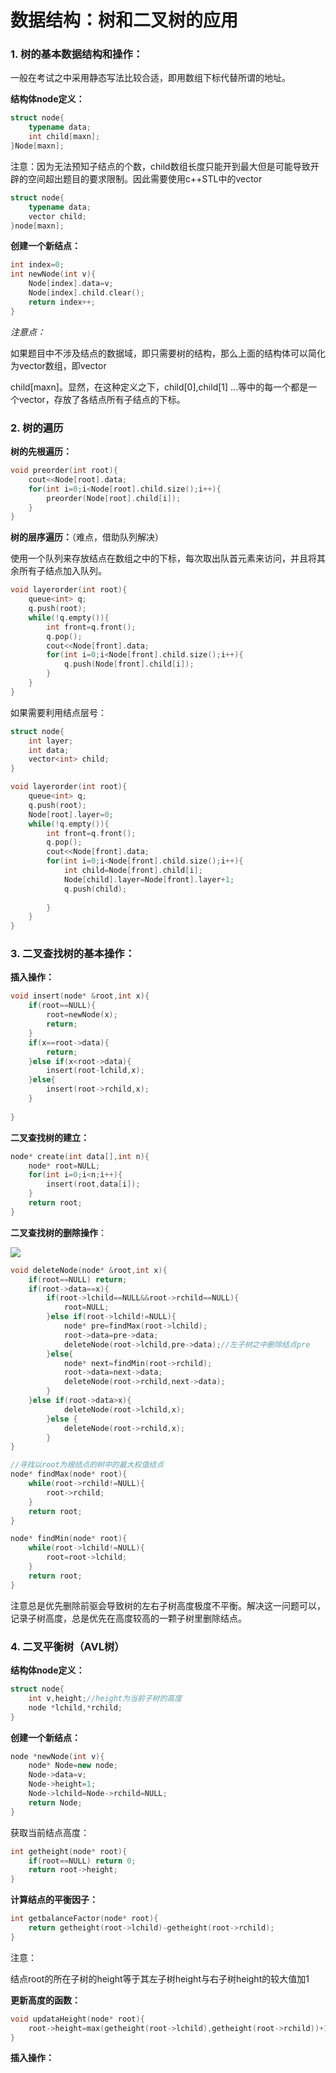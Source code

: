 # 数据结构：树和二叉树的应用

### 1. 树的基本数据结构和操作：

一般在考试之中采用静态写法比较合适，即用数组下标代替所谓的地址。

**结构体node定义：**

```c++
struct node{
	typename data;
    int child[maxn];
}Node[maxn];
```

注意：因为无法预知子结点的个数，child数组长度只能开到最大但是可能导致开辟的空间超出题目的要求限制。因此需要使用c++STL中的vector

```c++
struct node{
	typename data;
	vector child;
}node[maxn];
```

**创建一个新结点：**

```c++
int index=0;
int newNode(int v){
	Node[index].data=v;
	Node[index].child.clear();
	return index++;
}
```

*注意点：*

如果题目中不涉及结点的数据域，即只需要树的结构，那么上面的结构体可以简化为vector数组，即vector<int>

child[maxn]。显然，在这种定义之下，child[0],child[1] ...等中的每一个都是一个vector，存放了各结点所有子结点的下标。

### 2. 树的遍历

**树的先根遍历：**

```c++
void preorder(int root){
	cout<<Node[root].data;
	for(int i=0;i<Node[root].child.size();i++){
		preorder(Node[root].child[i]);
	}
}
```

**树的层序遍历：**（难点，借助队列解决）

使用一个队列来存放结点在数组之中的下标，每次取出队首元素来访问，并且将其余所有子结点加入队列。

```c++
void layerorder(int root){
    queue<int> q;
    q.push(root);
    while(!q.empty()){
        int front=q.front();
        q.pop();
        cout<<Node[front].data;
        for(int i=0;i<Node[front].child.size();i++){
            q.push(Node[front].child[i]);
        }
    }
}
```

如果需要利用结点层号：

```c++
struct node{
	int layer;
	int data;
	vector<int> child;
}

void layerorder(int root){
    queue<int> q;
    q.push(root);
    Node[root].layer=0;
    while(!q.empty()){
        int front=q.front();
        q.pop();
        cout<<Node[front].data;
        for(int i=0;i<Node[front].child.size();i++){
            int child=Node[front].child[i];
            Node[child].layer=Node[front].layer+1;
            q.push(child);
                
        }
    }
}
```

### 3. 二叉查找树的基本操作：

**插入操作：**

```c++
void insert(node* &root,int x){
	if(root==NULL){
		root=newNode(x);
        return;
	}
    if(x==root->data){
        return;
    }else if(x<root->data){
        insert(root-lchild,x);
    }else{
        insert(root->rchild,x);
    }
    
}
```

**二叉查找树的建立：**

```c++
node* create(int data[],int n){
	node* root=NULL;
    for(int i=0;i<n;i++){
        insert(root,data[i]);
    }
    return root;
}
```

**二叉查找树的删除操作**：

![](./pictures/4.jpg)

```c++
void deleteNode(node* &root,int x){
    if(root==NULL) return;
    if(root->data==x){
        if(root->lchild==NULL&&root->rchild==NULL){
            root=NULL;
        }else if(root->lchild!=NULL){
            node* pre=findMax(root->lchild);
            root->data=pre->data;
            deleteNode(root->lchild,pre->data);//左子树之中删除结点pre
        }else{
            node* next=findMin(root->rchild);
            root->data=next->data;
            deleteNode(root->rchild,next->data);
        }
    }else if(root->data>x){
            deleteNode(root->lchild,x);
        }else {
            deleteNode(root->rchild,x);
        }  
}

//寻找以root为根结点的树中的最大权值结点
node* findMax(node* root){
    while(root->rchild!=NULL){
        root->rchild;
    }
    return root;
}

node* findMin(node* root){
    while(root->lchild!=NULL){
        root=root->lchild;
    }
    return root;
}
```

注意总是优先删除前驱会导致树的左右子树高度极度不平衡。解决这一问题可以，记录子树高度，总是优先在高度较高的一颗子树里删除结点。



### 4. 二叉平衡树（AVL树）

**结构体node定义：**

```c++
struct node{
    int v,height;//height为当前子树的高度
    node *lchild,*rchild;
}
```

**创建一个新结点：**

```c++
node *newNode(int v){
	node* Node=new node;
    Node->data=v;
    Node->height=1;
    Node->lchild=Node->rchild=NULL;
    return Node;
}
```

获取当前结点高度：

```c++
int getheight(node* root){
    if(root==NULL) return 0;
    return root->height;
}
```

**计算结点的平衡因子：**

```c++
int getbalanceFactor(node* root){
	return getheight(root->lchild)-getheight(root->rchild);
}
```

注意：

结点root的所在子树的height等于其左子树height与右子树height的较大值加1

**更新高度的函数：**

```c++
void updataHeight(node* root){
    root->height=max(getheight(root->lchild),getheight(root->rchild))+1;
}
```

**插入操作：**

